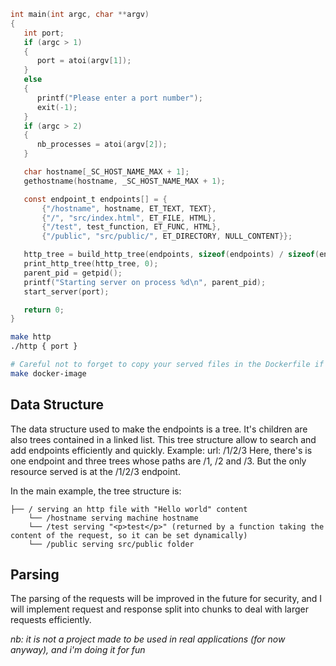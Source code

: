 ```c
int main(int argc, char **argv)
{
   int port;
   if (argc > 1)
   {
      port = atoi(argv[1]);
   }
   else
   {
      printf("Please enter a port number");
      exit(-1);
   }
   if (argc > 2)
   {
      nb_processes = atoi(argv[2]);
   }

   char hostname[_SC_HOST_NAME_MAX + 1];
   gethostname(hostname, _SC_HOST_NAME_MAX + 1);

   const endpoint_t endpoints[] = {
       {"/hostname", hostname, ET_TEXT, TEXT},
       {"/", "src/index.html", ET_FILE, HTML},
       {"/test", test_function, ET_FUNC, HTML},
       {"/public", "src/public/", ET_DIRECTORY, NULL_CONTENT}};

   http_tree = build_http_tree(endpoints, sizeof(endpoints) / sizeof(endpoint_t));
   print_http_tree(http_tree, 0);
   parent_pid = getpid();
   printf("Starting server on process %d\n", parent_pid);
   start_server(port);

   return 0;
}
```

```bash
make http
./http { port }
```

```bash
# Careful not to forget to copy your served files in the Dockerfile if you have some.
make docker-image
```

## Data Structure

The data structure used to make the endpoints is a tree. It's children are also trees contained in a linked list. This tree structure allow to search and add endpoints efficiently and quickly.
Example:
url: /1/2/3
Here, there's is one endpoint and three trees whose paths are /1, /2 and /3. But the only resource served is at the /1/2/3 endpoint.

In the main example, the tree structure is:
```
├── / serving an http file with "Hello world" content
    └── /hostname serving machine hostname
    └── /test serving "<p>test</p>" (returned by a function taking the content of the request, so it can be set dynamically)
    └── /public serving src/public folder
```

## Parsing

The parsing of the requests will be improved in the future for security, and I will implement request and response split into chunks to deal with larger requests efficiently.

*nb: it is not a project made to be used in real applications (for now anyway), and i'm doing it for fun*

